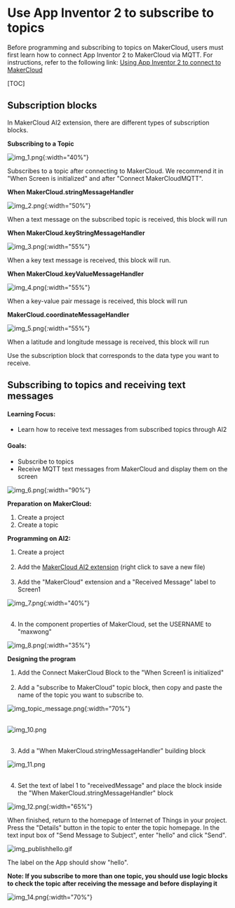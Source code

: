 # Use App Inventor 2 to subscribe to topics
Before programming and subscribing to topics on MakerCloud, users must first learn how to connect App Inventor 2 to MakerCloud via MQTT. For instructions, refer to the following link:
[Using App Inventor 2 to connect to MakerCloud](../../ch4_connect/ai2/connect_ai2.md)

[TOC]

## Subscription blocks
In MakerCloud AI2 extension, there are different types of subscription blocks.

**Subscribing to a Topic**

![img_1.png](img/img_1.png){:width="40%"}

Subscribes to a topic after connecting to MakerCloud.
We recommend it in "When Screen is initialized" and after "Connect MakerCloudMQTT".

**When MakerCloud.stringMessageHandler**

![img_2.png](img/img_2.png){:width="50%"}

When a text message on the subscribed topic is received, this block will run

**When MakerCloud.keyStringMessageHandler**

![img_3.png](img/img_3.png){:width="55%"}

When a key text message is received, this block will run.

**When MakerCloud.keyValueMessageHandler**

![img_4.png](img/img_4.png){:width="55%"}

When a key-value pair message is received, this block will run

**MakerCloud.coordinateMessageHandler**  

![img_5.png](img/img_5.png){:width="55%"}  

When a latitude and longitude message is received, this block will run

Use the subscription block that corresponds to the data type you want to receive.

## Subscribing to topics and receiving text messages
#### Learning Focus:
- Learn how to receive text messages from subscribed topics through AI2

#### Goals:
- Subscribe to topics
- Receive MQTT text messages from MakerCloud and display them on the screen

![img_6.png](img/img_6.png){:width="90%"}

**Preparation on MakerCloud:**

1. Create a project
2. Create a topic

**Programming on AI2:**

1. Create a project
   </br></br>
2. Add the 
   [MakerCloud AI2 extension](../../ch4_connect/ai2/extension/scale.MakerCloud.aix) (right click to save a new file)
   </br></br>
3. Add the "MakerCloud" extension and a "Received Message" label to Screen1
   
![img_7.png](img/img_7.png){:width="40%"}
   </br></br>

4. In the component properties of MakerCloud, set the USERNAME to "maxwong"
   
![img_8.png](img/img_8.png){:width="35%"}

**Designing the program**

1. Add the Connect MakerCloud Block to the "When Screen1 is initialized"
   </br></br>
2. Add a "subscribe to MakerCloud" topic block, then copy and paste the name of the topic you want to subscribe to.
   
![img_topic_message.png](img/img_topic_message.png){:width="70%"}
   </br></br>
   
![img_10.png](img/img_10.png)   </br></br>

3. Add a "When MakerCloud.stringMessageHandler" building block
   
![img_11.png](img/img_11.png)
   </br></br>

4. Set the text of label 1 to "receivedMessage" and place the block inside the "When MakerCloud.stringMessageHandler" block
   
![img_12.png](img/img_12.png){:width="65%"}

When finished, return to the homepage of Internet of Things in your project.
Press the "Details" button in the topic to enter the topic homepage.
In the text input box of "Send Message to Subject", enter "hello" and click "Send".

![img_publishhello.gif](img/img_publishhello.gif)

The label on the App should show "hello".

**Note: If you subscribe to more than one topic, you should use logic blocks to check the topic after receiving the message and before displaying it**

![img_14.png](img/img_14.png){:width="70%"}



